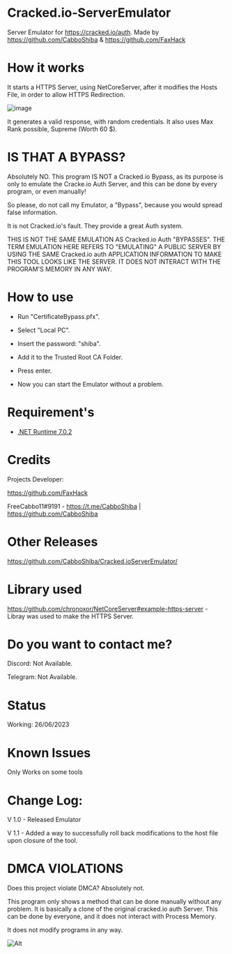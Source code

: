 # Cracked.io-ServerEmulator

Server Emulator for https://cracked.io/auth. Made by https://github.com/CabboShiba &amp; https://github.com/FaxHack

# How it works

It starts a HTTPS Server, using NetCoreServer, after it modifies the Hosts File, in order to allow HTTPS Redirection.

![image](https://user-images.githubusercontent.com/92642446/215857678-7c4744e9-96d1-46c8-8696-75c64a35a2fe.png)

It generates a valid response, with random credentials. It also uses Max Rank possible, Supreme (Worth 60 $).

# IS THAT A BYPASS?

Absolutely NO. This program IS NOT a Cracked.io Bypass, as its purpose is only to emulate the Cracke.io Auth Server, and this can be done by every program, or even manually!

So please, do not call my Emulator, a "Bypass", because you would spread false information.

It is not Cracked.io's fault. They provide a great Auth system.

THIS IS NOT THE SAME EMULATION AS Cracked.io Auth "BYPASSES". THE TERM EMULATION HERE REFERS TO "EMULATING" A PUBLIC SERVER BY USING THE SAME Cracked.io auth APPLICATION INFORMATION TO MAKE THIS TOOL LOOKS LIKE THE SERVER. IT DOES NOT INTERACT WITH THE PROGRAM'S MEMORY IN ANY WAY.

# How to use

- Run "CertificateBypass.pfx".

- Select "Local PC".

- Insert the password: "shiba".

- Add it to the Trusted Root CA Folder.

- Press enter.

- Now you can start the Emulator without a problem.

# Requirement's

- [.NET Runtime 7.0.2](https://dotnet.microsoft.com/en-us/download/dotnet/thank-you/runtime-7.0.2-windows-x64-installer)
 
 
# Credits

Projects Developer:

https://github.com/FaxHack

FreeCabbo11#9191 - https://t.me/CabboShiba | https://github.com/CabboShiba

# Other Releases

https://github.com/CabboShiba/Cracked.ioServerEmulator/

# Library used

https://github.com/chronoxor/NetCoreServer#example-https-server - Libray was used to make the HTTPS Server.

# Do you want to contact me?

Discord: Not Available.

Telegram: Not Available.

# Status

Working: 26/06/2023

# Known Issues

Only Works on some tools

# Change Log:

V 1.0 - Released Emulator

V 1.1 - Added a way to successfully roll back modifications to the host file upon closure of the tool.


# DMCA VIOLATIONS
Does this project violate DMCA? Absolutely not.

This program only shows a method that can be done manually without any problem. It is basically a clone of the original cracked.io auth Server. This can be done by everyone, and it does not interact with Process Memory.

It does not modify programs in any way.

![Alt](https://repobeats.axiom.co/api/embed/228e8b240ecfc92abe2b45ab310f92dd99ae635a.svg "Repobeats analytics image")
